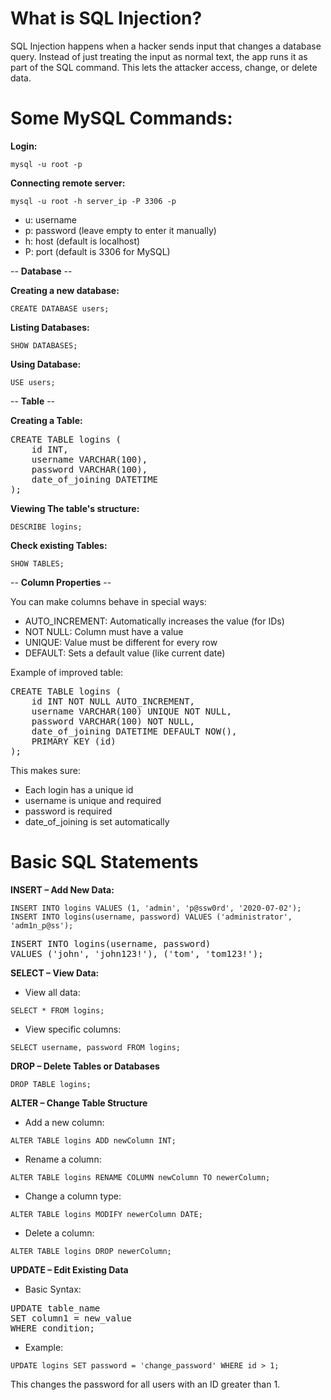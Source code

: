 # What is SQL Injection?

SQL Injection happens when a hacker sends input that changes a database query. 
Instead of just treating the input as normal text, the app runs it as part of the SQL command. This lets the attacker access, change, or delete data.

# Some MySQL Commands:

**Login:**

`mysql -u root -p`

**Connecting remote server:**

`mysql -u root -h server_ip -P 3306 -p`

- u: username
- p: password (leave empty to enter it manually)
- h: host (default is localhost)
- P: port (default is 3306 for MySQL)


-- **Database** --

**Creating a new database:**

`CREATE DATABASE users;`

**Listing Databases:**

`SHOW DATABASES;`

**Using Database:**

`USE users;`


-- **Table** --

**Creating a Table:**

<pre>CREATE TABLE logins (
    id INT,
    username VARCHAR(100),
    password VARCHAR(100),
    date_of_joining DATETIME
);</pre>

**Viewing The table's structure:**

`DESCRIBE logins;`

**Check existing Tables:**

`SHOW TABLES;`


-- **Column Properties** --

You can make columns behave in special ways:

- AUTO_INCREMENT: Automatically increases the value (for IDs)
- NOT NULL: Column must have a value
- UNIQUE: Value must be different for every row
- DEFAULT: Sets a default value (like current date)

Example of improved table:


<pre>CREATE TABLE logins (
    id INT NOT NULL AUTO_INCREMENT,
    username VARCHAR(100) UNIQUE NOT NULL,
    password VARCHAR(100) NOT NULL,
    date_of_joining DATETIME DEFAULT NOW(),
    PRIMARY KEY (id)
);</pre>


This makes sure:

- Each login has a unique id
- username is unique and required
- password is required
- date_of_joining is set automatically


# Basic SQL Statements

**INSERT – Add New Data:**

`INSERT INTO logins VALUES (1, 'admin', 'p@ssw0rd', '2020-07-02');`
`INSERT INTO logins(username, password) VALUES ('administrator', 'adm1n_p@ss');`
<pre>INSERT INTO logins(username, password)
VALUES ('john', 'john123!'), ('tom', 'tom123!');</pre>

**SELECT – View Data:**

- View all data:

`SELECT * FROM logins;`

- View specific columns:

`SELECT username, password FROM logins;`

**DROP – Delete Tables or Databases**

`DROP TABLE logins;`


**ALTER – Change Table Structure**

- Add a new column:

`ALTER TABLE logins ADD newColumn INT;`

- Rename a column:

`ALTER TABLE logins RENAME COLUMN newColumn TO newerColumn;`

- Change a column type:

`ALTER TABLE logins MODIFY newerColumn DATE;`

- Delete a column:

`ALTER TABLE logins DROP newerColumn;`

**UPDATE – Edit Existing Data**

- Basic Syntax:

<pre>UPDATE table_name
SET column1 = new_value
WHERE condition;</pre>

- Example:

`UPDATE logins SET password = 'change_password' WHERE id > 1;`

This changes the password for all users with an ID greater than 1.
